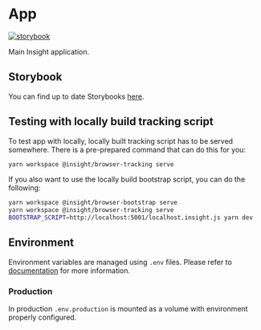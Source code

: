 # App

[![storybook](https://raw.githubusercontent.com/storybookjs/brand/master/badge/badge-storybook.svg)](https://insights-io.github.io/Insight/app/storybook/master/)

Main Insight application.

## Storybook

You can find up to date Storybooks [here](https://insights-io.github.io/Insight/app/storybook/master/).

## Testing with locally build tracking script

To test app with locally, locally built tracking script has to be served somewhere. There is a pre-prepared command that can do this for you:

```sh
yarn workspace @insight/browser-tracking serve
```

If you also want to use the locally build bootstrap script, you can do the following:

```sh
yarn workspace @insight/browser-bootstrap serve
yarn workspace @insight/browser-tracking serve
BOOTSTRAP_SCRIPT=http://localhost:5001/localhost.insight.js yarn dev
```

## Environment

Environment variables are managed using `.env` files.
Please refer to [documentation](https://nextjs.org/docs/basic-features/environment-variables) for more information.

### Production

In production `.env.production` is mounted as a volume with environment properly configured.
